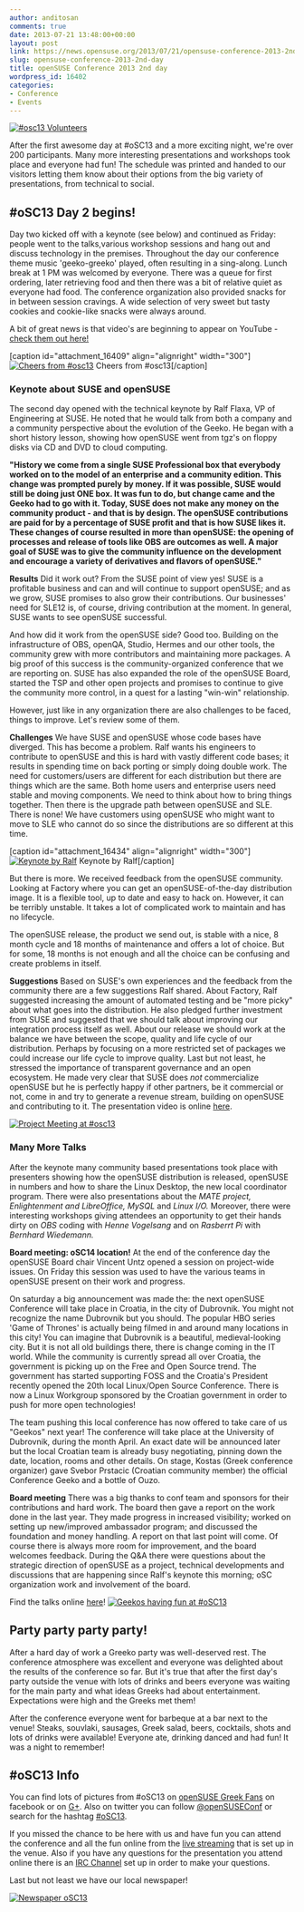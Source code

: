 ```yaml
---
author: anditosan
comments: true
date: 2013-07-21 13:48:00+00:00
layout: post
link: https://news.opensuse.org/2013/07/21/opensuse-conference-2013-2nd-day/
slug: opensuse-conference-2013-2nd-day
title: openSUSE Conference 2013 2nd day
wordpress_id: 16402
categories:
- Conference
- Events
---
```


[![#osc13 Volunteers](//news.opensuse.org/wp-content/uploads/2013/07/DSC_0009.jpg)](//news.opensuse.org/wp-content/uploads/2013/07/DSC_0009.jpg)

After the first awesome day at #oSC13 and a more exciting night, we're over 200 participants. Many more interesting presentations and workshops took place and everyone had fun! The schedule was printed and handed to our visitors letting them know about their options from the big variety of presentations, from technical to social.<!-- more -->


## #oSC13 Day 2 begins!


Day two kicked off with a keynote (see below) and continued as Friday: people went to the talks,various workshop sessions and hang out and discuss technology in the premises. Throughout the day our conference theme music 'geeko-greeko' played, often resulting in a sing-along. Lunch break at 1 PM was welcomed by everyone. There was a queue for first ordering, later retrieving food and then there was a bit of relative quiet as everyone had food. The conference organization also provided snacks for in between session cravings. A wide selection of very sweet but tasty cookies and cookie-like snacks were always around.

A bit of great news is that video's are beginning to appear on YouTube - [check them out here!](//www.youtube.com/openSUSEtv)

[caption id="attachment_16409" align="alignright" width="300"][![Cheers from #osc13](//news.opensuse.org/wp-content/uploads/2013/07/DSC_0605.jpg)](//news.opensuse.org/wp-content/uploads/2013/07/DSC_0605.jpg) Cheers from #osc13[/caption]


### Keynote about SUSE and openSUSE


The second day opened with the technical keynote by Ralf Flaxa, VP of Engineering at SUSE. He noted that he would talk from both a company and a community perspective about the evolution of the Geeko. He began with a short history lesson, showing how openSUSE went from tgz's on floppy disks via CD and DVD to cloud computing.

**"History we come from a single SUSE Professional box that everybody worked on to the model of an enterprise and a community edition. This change was prompted purely by money. If it was possible, SUSE would still be doing just ONE box. It was fun to do, but change came and the Geeko had to go with it. Today, SUSE does not make any money on the community product - and that is by design. The openSUSE contributions are paid for by a percentage of SUSE profit and that is how SUSE likes it. These changes of course resulted in more than openSUSE: the opening of processes and release of tools like OBS are outcomes as well. A major goal of SUSE was to give the community influence on the development and encourage a variety of derivatives and flavors of openSUSE."**

**Results**
Did it work out? From the SUSE point of view yes! SUSE is a profitable business and can and will continue to support openSUSE; and as we grow, SUSE promises to also grow their contributions. Our businesses' need for SLE12 is, of course, driving contribution at the moment. In general, SUSE wants to see openSUSE successful.

And how did it work from the openSUSE side? Good too. Building on the infrastructure of OBS, openQA, Studio, Hermes and our other tools, the community grew with more contributors and maintaining more packages. A big proof of this success is the community-organized conference that we are reporting on. SUSE has also expanded the role of the openSUSE Board, started the TSP and other open projects and promises to continue to give the community more control, in a quest for a lasting "win-win" relationship.

However, just like in any organization there are also challenges to be faced, things to improve. Let's review some of them.

**Challenges**
We have SUSE and openSUSE whose code bases have diverged. This has become a problem. Ralf wants his engineers to contribute to openSUSE and this is hard with vastly different code bases; it results in spending time on back porting or simply doing double work. The need for customers/users are different for each distribution but there are things which are the same. Both home users and enterprise users need stable and moving components. We need to think about how to bring things together. Then there is the upgrade path between openSUSE and SLE. There is none! We have customers using openSUSE who might want to move to SLE who cannot do so since the distributions are so different at this time.

[caption id="attachment_16434" align="alignright" width="300"][![Keynote by Ralf](//news.opensuse.org/wp-content/uploads/2013/07/9327114012_3647d878e2_b.jpg)](//news.opensuse.org/wp-content/uploads/2013/07/9327114012_3647d878e2_b.jpg) Keynote by Ralf[/caption]

But there is more. We received feedback from the openSUSE community. Looking at Factory where you can get an openSUSE-of-the-day distribution image. It is a flexible tool, up to date and easy to hack on. However, it can be terribly unstable. It takes a lot of complicated work to maintain and has no lifecycle.

The openSUSE release, the product we send out, is stable with a nice, 8 month cycle and 18 months of maintenance and offers a lot of choice. But for some, 18 months is not enough and all the choice can be confusing and create problems in itself.

**Suggestions**
Based on SUSE's own experiences and the feedback from the community there are a few suggestions Ralf shared. About Factory, Ralf suggested increasing the amount of automated testing and be "more picky" about what goes into the distribution. He also pledged further investment from SUSE and suggested that we should talk about improving our integration process itself as well. About our release we should work at the balance we have between the scope, quality and life cycle of our distribution. Perhaps by focusing on a more restricted set of packages we could increase our life cycle to improve quality. Last but not least, he stressed the importance of transparent governance and an open ecosystem. He made very clear that SUSE does _not_ commercialize openSUSE but he is perfectly happy if other partners, be it commercial or not, come in and try to generate a revenue stream, building on openSUSE and contributing to it. The presentation video is online [here](//youtu.be/fdroo2JZano).

[![Project Meeting at #osc13](//news.opensuse.org/wp-content/uploads/2013/07/DSC_0331.jpg)](//news.opensuse.org/wp-content/uploads/2013/07/DSC_0331.jpg)


### Many More Talks


After the keynote many community based presentations took place with presenters showing how the openSUSE distribution is released, openSUSE in numbers and how to share the Linux Desktop, the new local coordinator program. There were also presentations about the _MATE project, Enlightenment and LibreOffice, MySQL_ and _Linux I/O._ Moreover, there were interesting workshops giving attendees an opportunity to get their hands dirty on _OBS_ coding with _Henne Vogelsang_ and on _Rasberrt Pi_ with _Bernhard Wiedemann._

**Board meeting: oSC14 location!**
At the end of the conference day the openSUSE Board chair Vincent Untz opened a session on project-wide issues. On Friday this session was used to have the various teams in openSUSE present on their work and progress.

On saturday a big announcement was made the: the next openSUSE Conference will take place in Croatia, in the city of Dubrovnik. You might not recognize the name Dubrovnik but you should. The popular HBO series 'Game of Thrones' is actually being filmed in and around many locations in this city! You can imagine that Dubrovnik is a beautiful, medieval-looking city. But it is not all old buildings there, there is change coming in the IT world. While the community is currently spread all over Croatia, the government is picking up on the Free and Open Source trend. The government has started supporting FOSS and the Croatia's President recently opened the 20th local Linux/Open Source Conference. There is now a Linux Workgroup sponsored by the Croatian government in order to push for more open technologies!

The team pushing this local conference has now offered to take care of us "Geekos" next year! The conference will take place at the University of Dubrovnik, during the month April. An exact date will be announced later but the local Croatian team is already busy negotiating, pinning down the date, location, rooms and other details. On stage, Kostas (Greek conference organizer) gave Svebor Prstacic (Croatian community member) the official Conference Geeko and a bottle of Ouzo.

**Board meeting**
There was a big thanks to conf team and sponsors for their contributions and hard work. The board then gave a report on the work done in the last year. They made progress in increased visibility; worked on setting up new/improved ambassador program; and discussed the foundation and money handling. A report on that last point will come. Of course there is always more room for improvement, and the board welcomes feedback. During the Q&A there were questions about the strategic direction of openSUSE as a project, technical developments and discussions that are happening since Ralf's keynote this morning; oSC organization work and involvement of the board.

Find the talks online [here](//www.youtube.com/openSUSEtv)!
[![Geekos having fun at #oSC13](//news.opensuse.org/wp-content/uploads/2013/07/DSC_0479.jpg)](//news.opensuse.org/wp-content/uploads/2013/07/DSC_0479.jpg)


## Party party party party!


After a hard day of work a Greeko party was well-deserved rest. The conference atmosphere was excellent and everyone was delighted about the results of the conference so far. But it's true that after the first day's party outside the venue with lots of drinks and beers everyone was waiting for the main party and what ideas Greeks had about entertainment. Expectations were high and the Greeks met them!

After the conference everyone went for barbeque at a bar next to the venue! Steaks, souvlaki, sausages, Greek salad, beers, cocktails, shots and lots of drinks were available! Everyone ate, drinking danced and had fun! It was a night to remember!


## #oSC13 Info


You can find lots of pictures from #oSC13 on [openSUSE Greek Fans](https://www.facebook.com/groups/opensuse.gr/photos/) on facebook or on [G+](https://plus.google.com/u/0/b/113385548251515365143/photos/113385548251515365143/albums). Also on twitter you can follow [@openSUSEConf](https://twitter.com/openSUSEConf) or search for the hashtag [#oSC13](https://twitter.com/search?q=%23oSC13&src=typd).

If you missed the chance to be here with us and have fun you can attend the conference and all the fun online from the [live streaming](//bambuser.com/channel/opensusetv) that is set up in the venue. Also if you have any questions for the presentation you attend online there is an [IRC Channel](//webchat.freenode.net?nick=lizard-attendee&channels=opensuse-conference) set up in order to make your questions.

Last but not least we have our local newspaper!

[![Newspaper oSC13](//news.opensuse.org/wp-content/uploads/2013/07/News_Paper_oSC13_03.png)](//news.opensuse.org/wp-content/uploads/2013/07/News_Paper_oSC13_03.png)
